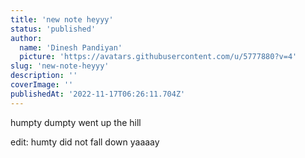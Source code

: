 ```yaml
---
title: 'new note heyyy'
status: 'published'
author:
  name: 'Dinesh Pandiyan'
  picture: 'https://avatars.githubusercontent.com/u/5777880?v=4'
slug: 'new-note-heyyy'
description: ''
coverImage: ''
publishedAt: '2022-11-17T06:26:11.704Z'
---
```


humpty dumpty went up the hill



edit: humty did not fall down yaaaay

